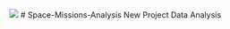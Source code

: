 <img src="https://i.pinimg.com/originals/c3/92/8f/c3928f5d0541993ce5b3abea469ddb5f.png">
# Space-Missions-Analysis
New Project Data Analysis 
